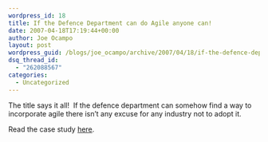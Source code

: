 ```yaml
---
wordpress_id: 18
title: If the Defence Department can do Agile anyone can!
date: 2007-04-18T17:19:44+00:00
author: Joe Ocampo
layout: post
wordpress_guid: /blogs/joe_ocampo/archive/2007/04/18/if-the-defence-department-can-do-agile-anyone-can.aspx
dsq_thread_id:
  - "262088567"
categories:
  - Uncategorized
---
```

The title says it all!&nbsp; If the defence department can somehow find a way to incorporate agile there isn&#8217;t any excuse for any industry not to adopt it.

Read the case study [here](http://www.agilejournal.com/content/view/313/33/).